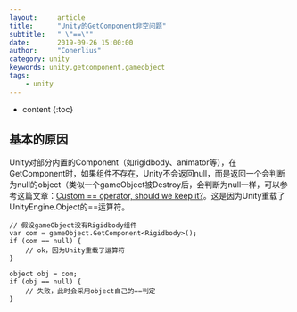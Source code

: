 ```yaml
---
layout:     article
title:      "Unity的GetComponent非空问题"
subtitle:   " \"==\""
date:       2019-09-26 15:00:00
author:     "Conerlius"
category: unity
keywords: unity,getcomponent,gameobject
tags:
    - unity
---
```

* content
{:toc}

## 基本的原因

Unity对部分内置的Component（如rigidbody、animator等），在GetComponent时，如果组件不存在，Unity不会返回null，而是返回一个会判断为null的object（类似一个gameObject被Destroy后，会判断为null一样，可以参考这篇文章：[Custom == operator, should we keep it?](https://blogs.unity3d.com/cn/2014/05/16/custom-operator-should-we-keep-it/)。这是因为Unity重载了UnityEngine.Object的==运算符。

```
// 假设gameObject没有Rigidbody组件
var com = gameObject.GetComponent<Rigidbody>();
if (com == null) {
    // ok，因为Unity重载了运算符
}

object obj = com;
if (obj == null) {
    // 失败，此时会采用object自己的==判定
}
```